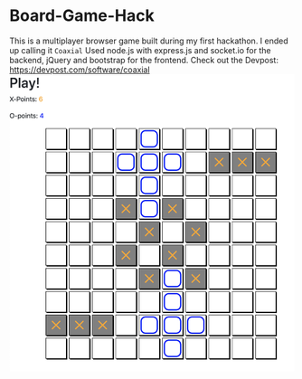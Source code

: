 # Board-Game-Hack

This is a multiplayer browser game built during my first hackathon. I ended up calling it `Coaxial`
Used node.js with express.js and socket.io for the backend, jQuery and bootstrap for the frontend.
Check out the Devpost: https://devpost.com/software/coaxial
![alt text](https://github.com/Melbourneandrew/Board-Game-Hack/blob/master/Screen%20Shot%202021-01-10%20at%206.47.32%20AM.png?raw=true)
